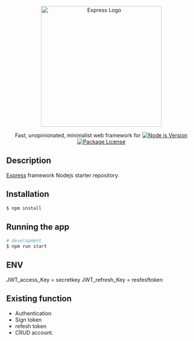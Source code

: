 
 <p align="center">
  <a href="https://expressjs.com/" target="blank"><img src="https://howstack.com/post/wp-content/uploads/2020/08/Express-1024x449.png" width="320" alt="Express Logo" /></a>
</p>
 <p align="center">Fast, unopinionated, minimalist web framework for <a href="https://nodejs.org/en/> Node.js </a>
    <p align="center">
<a href="https://nodejs.org/en/"><img src="https://img.shields.io/badge/Node%20JS-V16.18.0-green" alt="Node js Version" /></a>
<a href="https://expressjs.com/en/4x/api.html#res"><img src="https://img.shields.io/badge/Express-V4.18.1-brightgreen" alt="Package License" /></a>

</p >

## Description

[Express](https://github.com/expressjs/express.git) framework Nodejs starter repository.
## Installation

```bash
$ npm install
```
## Running the app

```bash
# development
$ npm run start
```
## ENV
JWT_access_Key = secretkey
JWT_refresh_Key = resfesftoken
## Existing function
- Authentication
- Sign token 
- refesh token
- CRUD account.
